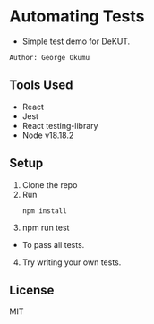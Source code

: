 # Automating Tests
- Simple test demo for DeKUT.
```
Author: George Okumu

```

## Tools Used
- React
- Jest
- React testing-library
- Node v18.18.2

## Setup

1. Clone the repo
2. Run
    ```
    npm install

    ```
3. npm run test
- To pass all tests.

4. Try writing your own tests.

## License
MIT
